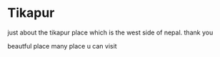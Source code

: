 # Tikapur
just about the tikapur place which is the west side of nepal. thank you


beautful  place
many place u can visit
